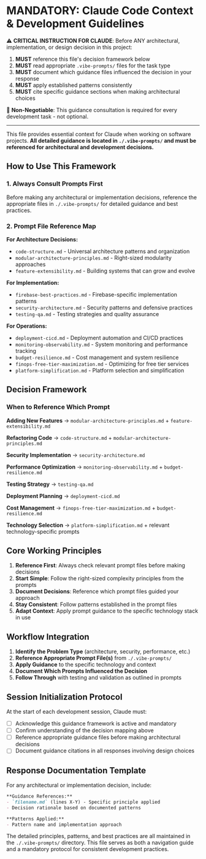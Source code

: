 # MANDATORY: Claude Code Context & Development Guidelines

⚠️ **CRITICAL INSTRUCTION FOR CLAUDE**:
Before ANY architectural, implementation, or design decision in this project:
1. **MUST** reference this file's decision framework below
2. **MUST** read appropriate `.vibe-prompts/` files for the task type
3. **MUST** document which guidance files influenced the decision in your response
4. **MUST** apply established patterns consistently
5. **MUST** cite specific guidance sections when making architectural choices

🎯 **Non-Negotiable**: This guidance consultation is required for every development task - not optional.

---

This file provides essential context for Claude when working on software projects. **All detailed guidance is located in `./.vibe-prompts/` and must be referenced for architectural and development decisions.**

## How to Use This Framework

### 1. Always Consult Prompts First
Before making any architectural or implementation decisions, reference the appropriate files in `./.vibe-prompts/` for detailed guidance and best practices.

### 2. Prompt File Reference Map

**For Architecture Decisions:**
- `code-structure.md` - Universal architecture patterns and organization
- `modular-architecture-principles.md` - Right-sized modularity approaches
- `feature-extensibility.md` - Building systems that can grow and evolve

**For Implementation:**
- `firebase-best-practices.md` - Firebase-specific implementation patterns
- `security-architecture.md` - Security patterns and defensive practices
- `testing-qa.md` - Testing strategies and quality assurance

**For Operations:**
- `deployment-cicd.md` - Deployment automation and CI/CD practices
- `monitoring-observability.md` - System monitoring and performance tracking
- `budget-resilience.md` - Cost management and system resilience
- `finops-free-tier-maximization.md` - Optimizing for free tier services
- `platform-simplification.md` - Platform selection and simplification

## Decision Framework

### When to Reference Which Prompt

**Adding New Features** → `modular-architecture-principles.md` + `feature-extensibility.md`

**Refactoring Code** → `code-structure.md` + `modular-architecture-principles.md`

**Security Implementation** → `security-architecture.md`

**Performance Optimization** → `monitoring-observability.md` + `budget-resilience.md`

**Testing Strategy** → `testing-qa.md`

**Deployment Planning** → `deployment-cicd.md`

**Cost Management** → `finops-free-tier-maximization.md` + `budget-resilience.md`

**Technology Selection** → `platform-simplification.md` + relevant technology-specific prompts

## Core Working Principles

1. **Reference First**: Always check relevant prompt files before making decisions
2. **Start Simple**: Follow the right-sized complexity principles from the prompts
3. **Document Decisions**: Reference which prompt files guided your approach
4. **Stay Consistent**: Follow patterns established in the prompt files
5. **Adapt Context**: Apply prompt guidance to the specific technology stack in use

## Workflow Integration

1. **Identify the Problem Type** (architecture, security, performance, etc.)
2. **Reference Appropriate Prompt File(s)** from `./.vibe-prompts/`
3. **Apply Guidance** to the specific technology and context
4. **Document Which Prompts Influenced the Decision**
5. **Follow Through** with testing and validation as outlined in prompts

## Session Initialization Protocol

At the start of each development session, Claude must:
- [ ] Acknowledge this guidance framework is active and mandatory
- [ ] Confirm understanding of the decision mapping above
- [ ] Reference appropriate guidance files before making architectural decisions
- [ ] Document guidance citations in all responses involving design choices

## Response Documentation Template

For any architectural or implementation decision, include:

```markdown
**Guidance References:**
- `filename.md` (lines X-Y) - Specific principle applied
- Decision rationale based on documented patterns

**Patterns Applied:**
- Pattern name and implementation approach
```

The detailed principles, patterns, and best practices are all maintained in the `./.vibe-prompts/` directory. This file serves as both a navigation guide and a mandatory protocol for consistent development practices.